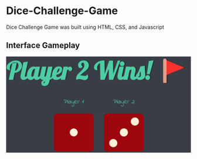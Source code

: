 # Dice-Challenge-Game
Dice Challenge Game was built using HTML, CSS, and Javascript

## Interface Gameplay
![](https://github.com/Chafithafid30/Dice-Challenge-Game/blob/master/Interface%20Gameplay.png)
